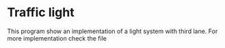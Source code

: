 # Traffic light
 This program show an implementation of a light system with third lane. For more implementation check the file

